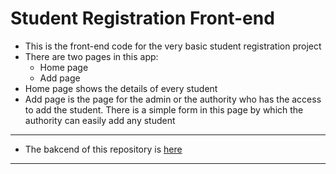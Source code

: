 # Student Registration Front-end 
- This is the front-end code for the very basic student registration project
- There are two pages in this app:
  - Home page
  - Add page
- Home page shows the details of every student
- Add page is the page for the admin or the authority who has the access to add the student. There is a simple form in this page by which the authority can easily add any student
---
- The bakcend of this repository is [here](https://github.com/ihossain-6/student-registration)
---